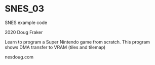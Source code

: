 # SNES_03
SNES example code

2020 Doug Fraker

Learn to program a Super Nintendo game from scratch.
This program shows DMA transfer to VRAM (tiles and tilemap)

nesdoug.com

